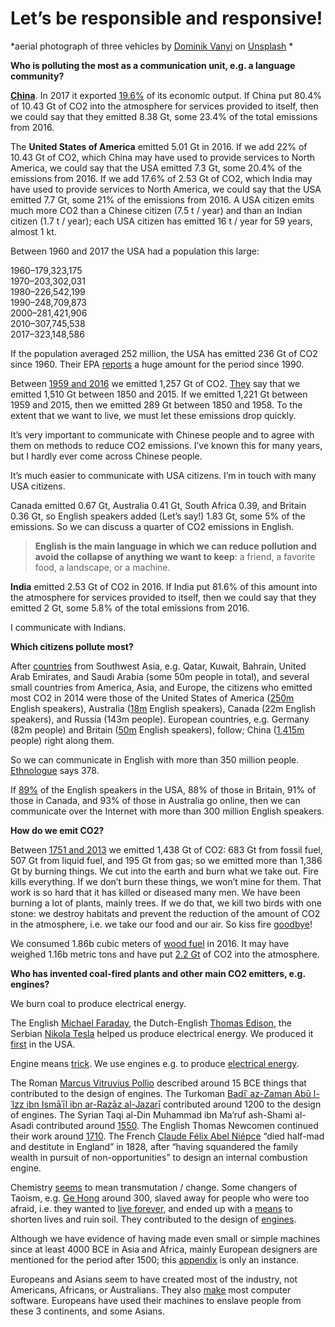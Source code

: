 # Let’s be responsible and responsive!

*aerial photograph of three vehicles by [Dominik Vanyi](https://unsplash.com/@dominik_photography?utm_source=medium&utm_medium=referral) on [Unsplash](https://unsplash.com?utm_source=medium&utm_medium=referral)
*

**Who is polluting the most as a communication unit, e.g. a language community?**

[**China**](http://www.wikiwand.com/en/List_of_countries_by_carbon_dioxide_emissions#/2016_Top_Emitters). In 2017 it exported [19.6%](http://www.worldstopexports.com/chinas-top-10-exports) of its economic output. If China put 80.4% of 10.43 Gt of CO2 into the atmosphere for services provided to itself, then we could say that they emitted 8.38 Gt, some 23.4% of the total emissions from 2016.

The **United States of America** emitted 5.01 Gt in 2016. If we add 22% of 10.43 Gt of CO2, which China may have used to provide services to North America, we could say that the USA emitted 7.3 Gt, some 20.4% of the emissions from 2016. If we add 17.6% of 2.53 Gt of CO2, which India may have used to provide services to North America, we could say that the USA emitted 7.7 Gt, some 21% of the emissions from 2016. A USA citizen emits much more CO2 than a Chinese citizen (7.5 t / year) and than an Indian citizen (1.7 t / year); each USA citizen has emitted 16 t / year for 59 years, almost 1 kt.

Between 1960 and 2017 the USA had a population this large:

1960–179,323,175  
1970–203,302,031  
1980–226,542,199  
1990–248,709,873  
2000–281,421,906  
2010–307,745,538  
2017–323,148,586

If the population averaged 252 million, the USA has emitted 236 Gt of CO2 since 1960. Their EPA [reports](https://www3.epa.gov/climatechange/ghgemissions/inventoryexplorer/index.html#allsectors/allgas/gas/all) a huge amount for the period since 1990.

Between [1959 and 2016](https://ourworldindata.org/co2-and-other-greenhouse-gas-emissions) we emitted 1,257 Gt of CO2. [They](https://informationisbeautiful.net/visualizations/how-many-gigatons-of-co2) say that we emitted 1,510 Gt between 1850 and 2015. If we emitted 1,221 Gt between 1959 and 2015, then we emitted 289 Gt between 1850 and 1958. To the extent that we want to live, we must let these emissions drop quickly.

It’s very important to communicate with Chinese people and to agree with them on methods to reduce CO2 emissions. I’ve known this for many years, but I hardly ever come across Chinese people.

It’s much easier to communicate with USA citizens. I’m in touch with many USA citizens.

Canada emitted 0.67 Gt, Australia 0.41 Gt, South Africa 0.39, and Britain 0.36 Gt, so English speakers added (Let’s say!) 1.83 Gt, some 5% of the emissions. So we can discuss a quarter of CO2 emissions in English.

> **English is the main language in which we can reduce pollution and avoid the collapse of anything we want to keep**: a friend, a favorite food, a landscape, or a machine.

**India** emitted 2.53 Gt of CO2 in 2016. If India put 81.6% of this amount into the atmosphere for services provided to itself, then we could say that they emitted 2 Gt, some 5.8% of the total emissions from 2016.

I communicate with Indians.

**Which citizens pollute most?**

After [countries](https://data.worldbank.org/indicator/EN.ATM.CO2E.PC?year_high_desc=true) from Southwest Asia, e.g. Qatar, Kuwait, Bahrain, United Arab Emirates, and Saudi Arabia (some 50m people in total), and several small countries from America, Asia, and Europe, the citizens who emitted most CO2 in 2014 were those of the United States of America ([250m](https://www.wikiwand.com/en/American_English) English speakers), Australia ([18m](https://www.wikiwand.com/en/Languages_of_Australia) English speakers), Canada (22m English speakers), and Russia (143m people). European countries, e.g. Germany (82m people) and Britain ([50m](http://www.expatfocus.com/expatriate-uk-language) English speakers), follow; China ([1,415m](http://worldpopulationreview.com/countries) people) right along them.

So we can communicate in English with more than 350 million people. [Ethnologue](https://www.ethnologue.com/statistics/size) says 378.

If [89%](http://www.pewglobal.org/2018/06/19/across-39-countries-three-quarters-say-they-use-the-internet/pg_2018-06-19_global-tech_1-00) of the English speakers in the USA, 88% of those in Britain, 91% of those in Canada, and 93% of those in Australia go online, then we can communicate over the Internet with more than 300 million English speakers.

**How do we emit CO2?**

Between [1751 and 2013](https://ourworldindata.org/co2-and-other-greenhouse-gas-emissions) we emitted 1,438 Gt of CO2: 683 Gt from fossil fuel, 507 Gt from liquid fuel, and 195 Gt from gas; so we emitted more than 1,386 Gt by burning things. We cut into the earth and burn what we take out. Fire kills everything. If we don’t burn these things, we won’t mine for them. That work is so hard that it has killed or diseased many men. We have been burning a lot of plants, mainly trees. If we do that, we kill two birds with one stone: we destroy habitats and prevent the reduction of the amount of CO2 in the atmosphere, i.e. we take our food and our air. So kiss fire [goodbye](https://www.youtube.com/watch?v=JlnFkuHnXtE)!

We consumed 1.86b cubic meters of [wood fuel](http://www.fao.org/3/I9987M/i9987m.pdf) in 2016. It may have weighed 1.16b metric tons and have put [2.2 Gt](https://www.transitionculture.org/2008/05/19/is-burning-wood-really-a-long-term-energy-descent-strategy) of CO2 into the atmosphere.

**Who has invented coal-fired plants and other main CO2 emitters, e.g. engines?**

We burn coal to produce electrical energy.

The English [Michael Faraday](https://www.wikiwand.com/en/Michael_Faraday), the Dutch-English [Thomas Edison](https://www.wikiwand.com/en/Thomas_Edison), the Serbian [Nikola Tesla](https://www.wikiwand.com/en/Nikola_Tesla) helped us produce electrical energy. We produced it [first](https://www.wikiwand.com/en/Electricity_generation) in the USA.

Engine means [trick](http://www.latin-dictionary.net/definition/23730/ingenium-ingenii). We use engines e.g. to produce [electrical energy](https://www.wikiwand.com/en/Heat_engine).

The Roman [Marcus Vitruvius Pollio](https://www.wikiwand.com/en/Vitruvius) described around 15 BCE things that contributed to the design of engines. The Turkoman [Badīʿ az-Zaman Abū l-ʿIzz ibn Ismāʿīl ibn ar-Razāz al-Jazarī](https://www.wikiwand.com/en/Ismail_al-Jazari) contributed around 1200 to the design of engines. The Syrian Taqi al-Din Muhammad ibn Ma’ruf ash-Shami al-Asadi contributed around [1550](https://www.wikiwand.com/en/Taqi_ad-Din_Muhammad_ibn_Ma%27ruf#/Steam). The English Thomas Newcomen continued their work around [1710](https://www.wikiwand.com/en/Newcomen_atmospheric_engine). The French [Claude Félix Abel Niépce](https://www.wikiwand.com/en/Claude_Ni%C3%A9pce) “died half-mad and destitute in England” in 1828, after “having squandered the family wealth in pursuit of non-opportunities” to design an internal combustion engine.

Chemistry [seems](https://www.collinsdictionary.com/dictionary/english/alchemy) to mean transmutation / change. Some changers of Taoism, e.g. [Ge Hong](https://www.wikiwand.com/en/Ge_Hong) around 300, slaved away for people who were too afraid, i.e. they wanted to [live forever](https://www.wikiwand.com/en/Elixir_of_life), and ended up with a [means](https://www.wikiwand.com/en/Gunpowder#/Mining_and_industrial_uses) to shorten lives and ruin soil. They contributed to the design of [engines](https://www.wikiwand.com/en/Rocket_engine).

Although we have evidence of having made even small or simple machines since at least 4000 BCE in Asia and Africa, mainly European designers are mentioned for the period after 1500; this [appendix](https://www.mdpi.com/2073-4441/7/9/5031/htm) is only an instance.

Europeans and Asians seem to have created most of the industry, not Americans, Africans, or Australians. They also [make](https://insights.stackoverflow.com/survey/2018/#developer-profile-race-and-ethnicity) most computer software. Europeans have used their machines to enslave people from these 3 continents, and some Asians.